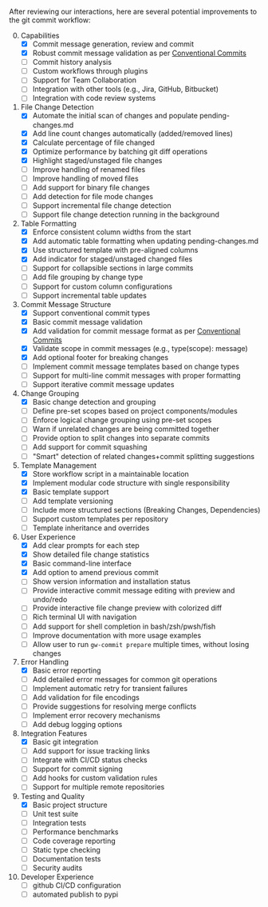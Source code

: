 After reviewing our interactions, here are several potential improvements to the git commit workflow:


0. Capabilities
    - [x] Commit message generation, review and commit
    - [x] Robust commit message validation as per [Conventional Commits](https://www.conventionalcommits.org/en/v1.0.0-beta.2/)
    - [ ] Commit history analysis
    - [ ] Custom workflows through plugins
    - [ ] Support for Team Collaboration
    - [ ] Integration with other tools (e.g., Jira, GitHub, Bitbucket)
    - [ ] Integration with code review systems
1. File Change Detection
    - [x] Automate the initial scan of changes and populate pending-changes.md
    - [x] Add line count changes automatically (added/removed lines)
    - [x] Calculate percentage of file changed
    - [x] Optimize performance by batching git diff operations
    - [x] Highlight staged/unstaged file changes
    - [ ] Improve handling of renamed files
    - [ ] Improve handling of moved files
    - [ ] Add support for binary file changes
    - [ ] Add detection for file mode changes
    - [ ] Support incremental file change detection
    - [ ] Support file change detection running in the background
2. Table Formatting
    - [x] Enforce consistent column widths from the start
    - [x] Add automatic table formatting when updating pending-changes.md
    - [x] Use structured template with pre-aligned columns
    - [x] Add indicator for staged/unstaged changed files
    - [ ] Support for collapsible sections in large commits
    - [ ] Add file grouping by change type
    - [ ] Support for custom column configurations
    - [ ] Support incremental table updates
3. Commit Message Structure
    - [x] Support conventional commit types
    - [x] Basic commit message validation
    - [x] Add validation for commit message format as per [Conventional Commits](https://www.conventionalcommits.org/en/v1.0.0-beta.2/)
    - [x] Validate scope in commit messages (e.g., type(scope): message)
    - [x] Add optional footer for breaking changes
    - [ ] Implement commit message templates based on change types
    - [ ] Support for multi-line commit messages with proper formatting
    - [ ] Support iterative commit message updates
4. Change Grouping
    - [x] Basic change detection and grouping
    - [ ] Define pre-set scopes based on project components/modules
    - [ ] Enforce logical change grouping using pre-set scopes
    - [ ] Warn if unrelated changes are being committed together
    - [ ] Provide option to split changes into separate commits
    - [ ] Add support for commit squashing
    - [ ] "Smart" detection of related changes+commit splitting suggestions
5. Template Management
    - [x] Store workflow script in a maintainable location
    - [x] Implement modular code structure with single responsibility
    - [x] Basic template support
    - [ ] Add template versioning
    - [ ] Include more structured sections (Breaking Changes, Dependencies)
    - [ ] Support custom templates per repository
    - [ ] Template inheritance and overrides
6. User Experience
    - [x] Add clear prompts for each step
    - [x] Show detailed file change statistics
    - [x] Basic command-line interface
    - [x] Add option to amend previous commit
    - [ ] Show version information and installation status
    - [ ] Provide interactive commit message editing with preview and undo/redo
    - [ ] Provide interactive file change preview with colorized diff
    - [ ] Rich terminal UI with navigation
    - [ ] Add support for shell completion in bash/zsh/pwsh/fish
    - [ ] Improve documentation with more usage examples
    - [ ] Allow user to run `gw-commit prepare` multiple times, without losing changes
7. Error Handling
    - [x] Basic error reporting
    - [ ] Add detailed error messages for common git operations
    - [ ] Implement automatic retry for transient failures
    - [ ] Add validation for file encodings
    - [ ] Provide suggestions for resolving merge conflicts
    - [ ] Implement error recovery mechanisms
    - [ ] Add debug logging options
8. Integration Features
    - [x] Basic git integration
    - [ ] Add support for issue tracking links
    - [ ] Integrate with CI/CD status checks
    - [ ] Support for commit signing
    - [ ] Add hooks for custom validation rules
    - [ ] Support for multiple remote repositories
9. Testing and Quality
    - [x] Basic project structure
    - [ ] Unit test suite
    - [ ] Integration tests
    - [ ] Performance benchmarks
    - [ ] Code coverage reporting
    - [ ] Static type checking
    - [ ] Documentation tests
    - [ ] Security audits
10. Developer Experience
    - [ ] github CI/CD configuration
    - [ ] automated publish to pypi
